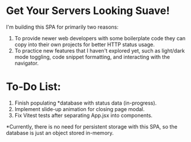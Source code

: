 # Get Your Servers Looking Suave!

I'm building this SPA for primarily two reasons:
1. To provide newer web developers with some boilerplate code they can copy into their own projects for better HTTP status usage.
2. To practice new features that I haven't explored yet, such as light/dark mode toggling, code snippet formatting, and interacting with the navigator.

# To-Do List:
1. Finish populating *database with status data (in-progress).
2. Implement slide-up animation for closing page modal.
3. Fix Vitest tests after separating App.jsx into components.

*Currently, there is no need for persistent storage with this SPA, so the database is just an object stored in-memory.